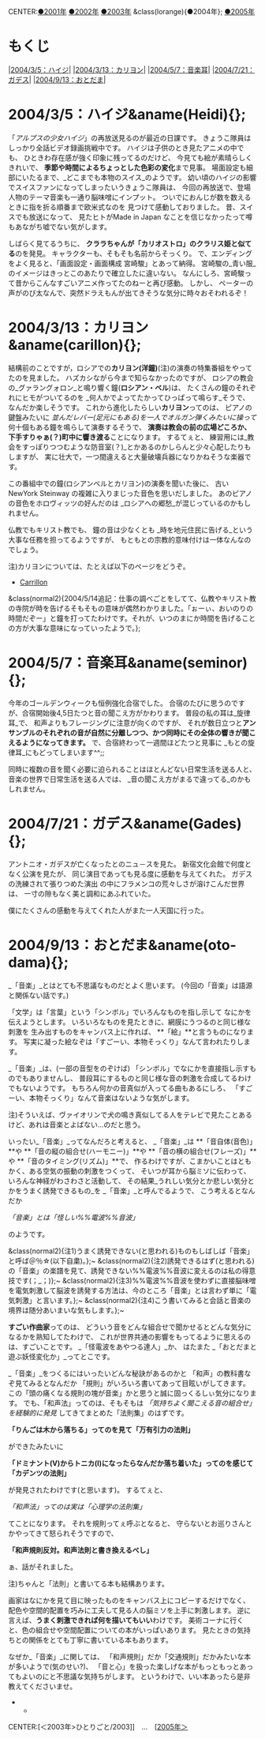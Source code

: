CENTER:[●2001年](ひとりごと/2001)
[●2002年](ひとりごと/2002)
[●2003年](ひとりごと/2003)
&class(lorange){●2004年};
[●2005年](ひとりごと/2005)

# もくじ 

|[2004/3/5：ハイジ](#Heidi)|
|[2004/3/13：カリヨン](#carillon)|
|[2004/5/7：音楽耳](#seminor)|
|[2004/7/21：ガデス](#Gades)|
|[2004/9/13：おとだま](#oto-dama)|


# 2004/3/5：ハイジ&aname(Heidi){}; 

「_アルプスの少女ハイジ_」の再放送見るのが最近の日課です。
きょうこ隊員はしっかり全話ビデオ録画挑戦中です。
ハイジは子供のとき見たアニメの中でも、
ひときわ存在感が強く印象に残ってるのだけど、
今見ても絵が素晴らしくきれいで、
**季節や時間によるちょっとした色彩の変化**まで見事。
場面設定も細部にいたるまで、_どこまでも本物のスイス_のようです。
幼い頃のハイジの影響でスイスファンになってしまったいうきょうこ隊員は、
今回の再放送で、登場人物のテーマ音楽も一通り脳味噌にインプット。
ついでにおんじが数を数えるときに指を折る順番まで欧米式なのを
見つけて感動しておりました。
昔、スイスでも放送になって、
見たヒトがMade in Japan なことを信じなかったって噂もあながち嘘でない気がします。

しばらく見てるうちに、
**クララちゃんが「カリオストロ」のクラリス姫と似てる**のを発見。
キャラクターも、そもそも名前からそっくり。
で、エンディングをよく見ると、「画面設定・画面構成 宮崎駿」とあって納得。
宮崎駿の_青い服_のイメージはきっとこのあたりで確立したに違いない。
なんにしろ、宮崎駿って昔からこんなすごいアニメ作ってたのねーと再び感動。
しかし、
ペーターの声がのび太なんで、突然ドラえもんが出てきそうな気分に時々おそわれるぞ！


# 2004/3/13：カリヨン&aname(carillon){}; 

結構前のことですが，ロシアでの**カリヨン(洋鐘)**(注)の演奏の特集番組をやってたのを見ました。
ハズカシながら今まで知らなかったのですが、
ロシアの教会の_グァラングォロン_と鳴り響く鐘(**ロシアン・ベル**)は、
たくさんの鐘のそれぞれにヒモがついてるのを
_何人かでよってたかってひっぱって鳴らす_そうで、
なんだか楽しそうです。
これから進化したらしい**カリヨン**ってのは、
ピアノの鍵盤みたいに
_並んだレバー(足元にもある)を一人でオルガン弾くみたいに操って_
何十個もある鐘を鳴らして演奏するそうで、
**演奏は教会の前の広場どころか、下手すりゃぁ(？)町中に響き渡る**ことになります。
するてぇと、
練習用には_教会をすっぽりつつむような防音室(？)_とかあるのかしらんと少々心配したりもしますが、
実に壮大で，一つ間違えると大量破壊兵器になりかねそうな楽器です。

この番組中での鐘(ロシアンベルとカリヨン)の演奏を聞いた後に、
古い NewYork Steinway の複雑に入りまじった音色を思いだしました。
あのピアノの音色をホロヴィッツの好んだのは
_ロシアへの郷愁_が混じっているのかもしれません。

仏教でもキリスト教でも、
鐘の音は少なくとも
_時を地元住民に告げる_という大事な任務を担ってるようですが、
もともとの宗教的意味付けは一体なんなのでしょう。

注)カリヨンについては、たとえば以下のページをどうぞ。

- [Carrillon](http://www.y-m-t.co.jp/carillon/)

&class(normal2){2004/5/14追記：仕事の調べごとをしてて、仏教やキリスト教の寺院が時を告げるそもそもの意味が偶然わかりました。「ぉーぃ、おいのりの時間だぞー」と鐘を打ってたわけです。それが、いつのまにか時間を告げることの方が大事な意味になっていったようで。};


# 2004/5/7：音楽耳&aname(seminor){}; 

今年のゴールデンウィークも恒例強化合宿でした。
合宿のたびに思うのですが、合宿開始後4,5日たつと音の聞こえ方がかわります。
普段の私の耳は_旋律耳_で、
和声よりもフレージングに注意が向くのですが、
それが数日立つと**アンサンブルのそれぞれの音が自然に分離しつつ、かつ同時にその全体の響きが聞こえるようになってきます。**
で、合宿終わって一週間ほどたつと見事に
_もとの旋律耳_にもどってしまいます^^;;

同時に複数の音を聞く必要に迫られることはほとんどない日常生活を送る人と、
音楽の世界で日常生活を送る人では、
_音の聞こえ方がまるで違ってる_のかもしれません。


# 2004/7/21：ガデス&aname(Gades){}; 

アントニオ・ガデスが亡くなったとのニュ－スを見た。
新宿文化会館で何度となく公演を見たが、
同じ演目であっても見る度に感動を与えてくれた。
ガデスの洗練されて張りつめた演出
の中にフラメンコの荒々しさが溶けこんだ世界は、
一寸の隙もなく美と調和にあふれていた。

僕にたくさんの感動を与えてくれた人がまた一人天国に行った。

# 2004/9/13：おとだま&aname(oto-dama){}; 

_「音楽」_とはとても不思議なものだとよく思います。
(今回の「音楽」は語源と関係ない話です。)


「文学」は「言葉」という「シンボル」でいろんなものを指し示して
なにかを伝えようとします。
いろいろなものを見たときに、網膜にうつるのと同じ様な刺激を
生み出すものをキャンバス上に作れば、
**「絵」**と言うものになります。
写実に凝った絵なぞは「すごーい、本物そっくり」なんて言われたりします。

_「音楽」_は、(一部の音型をのぞけば)
「シンボル」でなにかを直接指し示すものでもありませんし、
普段耳にするものと同じ様な音の刺激を合成してるわけでもないようです。
もちろん何かの音真似が入ってる曲もあるにしろ、
「すごーい、本物そっくり」なんて音楽はないような気がします。
> 
注)そういえば、ヴァイオリンで犬の鳴き真似してる人をテレビで見たことあるけど、あれは音楽とよばない...のだと思う。

いったい_「音楽」_ってなんだろと考えると、
_「音楽」_は
**「音自体(音色)」**や
**「音の縦の組合せ(ハーモニー)」**や
**「音の横の組合せ(フレーズ)」**や
**「音のタイミング(リズム)」**で、
作るわけですが、こまかいことはともかく、ある空気の振動の刺激をつくって、
そいつが耳から脳ミソに伝わって、いろんな神経がわさわさと活動して、
その結果_うれしい気分とか悲しい気分とかをうまく誘発できるもの_を
_「音楽」_と呼んでるようで、
こう考えるとなんだか
> 
_「音楽」とは「怪しい%%電波%%音波」_

のようです。
> 
&class(normal2){注1)うまく誘発できない(と思われる)ものもしばしば「音楽」と呼ば＠％☆(以下自粛)。};~
&class(normal2){注2)誘発できるはず(と思われる)の「音楽」の楽譜を見て、誘発できない%%電波%%音波に変えるのは私の得意技です(；_；)};~
&class(normal2){注3)%%電波%%音波を使わずに直接脳味噌を電気刺激して脳波を誘発する方法は、今のところ「音楽」とは言わず単に「電気刺激」と言います。};~
&class(normal2){注4)こう書いてみると会話と音楽の境界は随分あいまいな気もします。};~


**すごい作曲家**ってのは、
どういう音をどんな組合せで聞かせるとどんな気分になるかを熟知してたわけで、
これが世界共通の影響をもってるように思えるのは、すごいことです。
_「怪電波をあやつる達人」_か、
はたまた
_「おとだまと遊ぶ妖怪変化か」_ってとこです。

_「音楽」_をつくるにはいったいどんな秘訣があるのかと
「和声」の教科書なぞ見てみるとなんだか
「規則」がいろいろ書いてあって目眩いがしてきます。
この「頭の痛くなる規則の塊が音楽」かと思うと誠に固っくるしぃ気分になります。
でも、「和声法」ってのは、そもそもは
_「気持ちよく聞こえる音の組合せ」を経験的に発見_
してきてまとめた「法則集」のはずです。
> 
**「りんごは木から落ちる」ってのを見て「万有引力の法則」**

ができたみたいに
> 
**「ドミナント(V)からトニカ(I)になったらなんだか落ち着いた」ってのを感じて「カデンツの法則」**

が発見されたわけです(と思います)。
するてぇと、
> 
_「和声法」ってのは実は「心理学の法則集」_

てことになります。
それを規則ってぇ呼ぶとなると、
守らないとお巡りさんとかやってきて怒られそうですので、
> 
**「和声規則反対。和声法則と書き換えるべし」**

ぁ、話がそれました。
> 
注)ちゃんと「法則」と書いてる本も結構あります。

画家はなにかを見て目に映ったものをキャンバス上にコピーするだけでなく、
配色や空間的配置を巧みに工夫して見る人の脳ミソを上手に刺激します。
逆に言えば、**うまく刺激できれば何を描いてもいい**わけです。
美術コーナに行くと、色の組合せや空間配置についての本がいっぱいあります。
見たときの気持ちとの関係をとても丁寧に書いている本もあります。

なぜか_「音楽」_に関しては、
「和声規則」だか「交通規則」だかみたいな本が多いようで(気のせい?)、
「音と心」を扱った楽しげな本がもっともっとあってもよいのにと不思議な気持ちがします。
というわけで、いい本あったら是非教えてくださいませ。

 * -
CENTER:[＜2003年>ひとりごと/2003]]　…　[[2005年＞](ひとりごと/2005)
